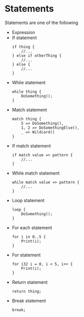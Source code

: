 # Statements

Statements are one of the following

- Expression
- If statement
    ```
    if thing {
        //...
    } else if otherThing {
        //...
    } else {
        //...
    }
    ```
- While statement
    ```
    while thing {
        DoSomething();
    }
    ```
- Match statement
    ```
    match thing {
        5 => DoSomething(),
        1, 2 => DoSomethingElse(),
        _ => Wildcard()
    }
    ```
- If match statement
    ```
    if match value => pattern {
        //...
    }
    ```
- While match statement
    ```
    while match value => pattern {
        //...
    }
    ```
- Loop statement
    ```
    loop {
        DoSomething();
    }
    ```
- For each statement
    ```
    for i in 0..5 {
        Print(i);
    }
    ```
- For statement
    ```
    for i32 i = 0, i < 5, i++ {
        Print(i);
    }
    ```
- Return statement
    ```
    return thing;
    ```
- Break statement
    ```
    break;
    ```
